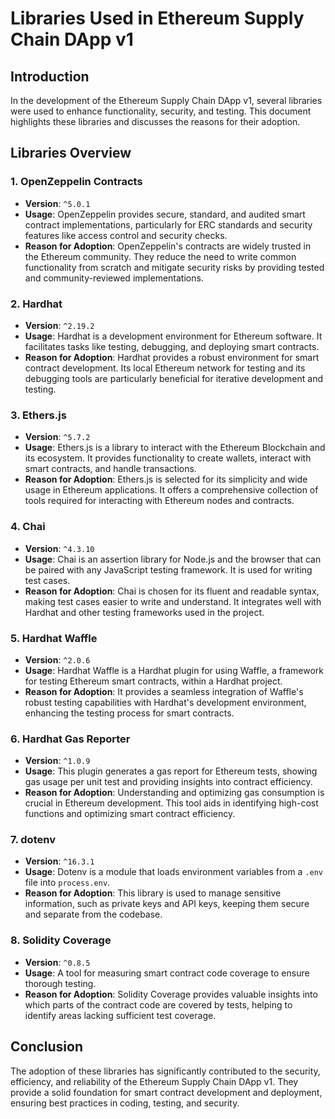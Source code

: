 # Libraries Used in Ethereum Supply Chain DApp v1

## Introduction
In the development of the Ethereum Supply Chain DApp v1, several libraries were used to enhance functionality, security, and testing. This document highlights these libraries and discusses the reasons for their adoption.

## Libraries Overview

### 1. OpenZeppelin Contracts
- **Version**: `^5.0.1`
- **Usage**: OpenZeppelin provides secure, standard, and audited smart contract implementations, particularly for ERC standards and security features like access control and security checks.
- **Reason for Adoption**: OpenZeppelin's contracts are widely trusted in the Ethereum community. They reduce the need to write common functionality from scratch and mitigate security risks by providing tested and community-reviewed implementations.

### 2. Hardhat
- **Version**: `^2.19.2`
- **Usage**: Hardhat is a development environment for Ethereum software. It facilitates tasks like testing, debugging, and deploying smart contracts.
- **Reason for Adoption**: Hardhat provides a robust environment for smart contract development. Its local Ethereum network for testing and its debugging tools are particularly beneficial for iterative development and testing.

### 3. Ethers.js
- **Version**: `^5.7.2`
- **Usage**: Ethers.js is a library to interact with the Ethereum Blockchain and its ecosystem. It provides functionality to create wallets, interact with smart contracts, and handle transactions.
- **Reason for Adoption**: Ethers.js is selected for its simplicity and wide usage in Ethereum applications. It offers a comprehensive collection of tools required for interacting with Ethereum nodes and contracts.

### 4. Chai
- **Version**: `^4.3.10`
- **Usage**: Chai is an assertion library for Node.js and the browser that can be paired with any JavaScript testing framework. It is used for writing test cases.
- **Reason for Adoption**: Chai is chosen for its fluent and readable syntax, making test cases easier to write and understand. It integrates well with Hardhat and other testing frameworks used in the project.

### 5. Hardhat Waffle
- **Version**: `^2.0.6`
- **Usage**: Hardhat Waffle is a Hardhat plugin for using Waffle, a framework for testing Ethereum smart contracts, within a Hardhat project.
- **Reason for Adoption**: It provides a seamless integration of Waffle's robust testing capabilities with Hardhat's development environment, enhancing the testing process for smart contracts.

### 6. Hardhat Gas Reporter
- **Version**: `^1.0.9`
- **Usage**: This plugin generates a gas report for Ethereum tests, showing gas usage per unit test and providing insights into contract efficiency.
- **Reason for Adoption**: Understanding and optimizing gas consumption is crucial in Ethereum development. This tool aids in identifying high-cost functions and optimizing smart contract efficiency.

### 7. dotenv
- **Version**: `^16.3.1`
- **Usage**: Dotenv is a module that loads environment variables from a `.env` file into `process.env`.
- **Reason for Adoption**: This library is used to manage sensitive information, such as private keys and API keys, keeping them secure and separate from the codebase.

### 8. Solidity Coverage
- **Version**: `^0.8.5`
- **Usage**: A tool for measuring smart contract code coverage to ensure thorough testing.
- **Reason for Adoption**: Solidity Coverage provides valuable insights into which parts of the contract code are covered by tests, helping to identify areas lacking sufficient test coverage.

## Conclusion
The adoption of these libraries has significantly contributed to the security, efficiency, and reliability of the Ethereum Supply Chain DApp v1. They provide a solid foundation for smart contract development and deployment, ensuring best practices in coding, testing, and security.
